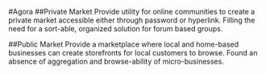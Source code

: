 #Agora
##Private Market
Provide utility for online communities to create a private market accessible either through password or hyperlink. Filling the need for a sort-able, organized solution for forum based groups.

##Public Market
Provide a marketplace where local and home-based businesses can create storefronts for local customers to browse. Found an absence of aggregation and browse-ability of micro-businesses.
